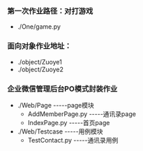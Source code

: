 ### 第一次作业路径：对打游戏
- ./One/game.py

### 面向对象作业地址：
- ./object/Zuoye1
- ./object/Zuoye2

### 企业微信管理后台PO模式封装作业
* ./Web/Page            -----page模块
    * AddMemberPage.py  -----通讯录page
    * IndexPage.py      -----首页page
* ./Web/Testcase        -----用例模块
    * TestContact.py    -----通讯录用例
